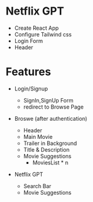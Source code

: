 # Netflix GPT

- Create React App
- Configure Tailwind css
- Login Form
- Header

# Features

- Login/Signup
   - SignIn,SignUp Form
   - redirect to Browse Page

- Broswe (after authentication)
   - Header
   - Main Movie
   - Trailer in Background
   - Title & Description
   - Movie Suggestions
       - MoviesList * n

    
- Netflix GPT
   - Search Bar
   - Movie Suggestions

